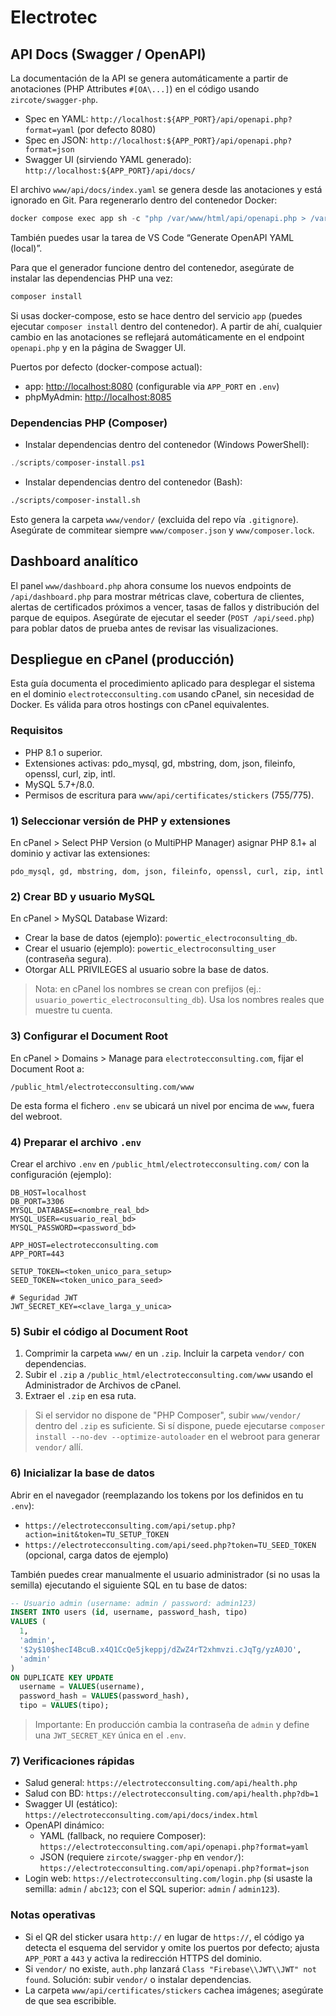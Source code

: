# Electrotec

## API Docs (Swagger / OpenAPI)

La documentación de la API se genera automáticamente a partir de anotaciones (PHP Attributes `#[OA\...]`) en el código usando `zircote/swagger-php`.

- Spec en YAML: `http://localhost:${APP_PORT}/api/openapi.php?format=yaml` (por defecto 8080)
- Spec en JSON: `http://localhost:${APP_PORT}/api/openapi.php?format=json`
- Swagger UI (sirviendo YAML generado): `http://localhost:${APP_PORT}/api/docs/`

El archivo `www/api/docs/index.yaml` se genera desde las anotaciones y está ignorado en Git. Para regenerarlo dentro del contenedor Docker:

```powershell
docker compose exec app sh -c "php /var/www/html/api/openapi.php > /var/www/html/api/docs/index.yaml"
```

También puedes usar la tarea de VS Code “Generate OpenAPI YAML (local)”.

Para que el generador funcione dentro del contenedor, asegúrate de instalar las dependencias PHP una vez:

```bash
composer install
```

Si usas docker-compose, esto se hace dentro del servicio `app` (puedes ejecutar `composer install` dentro del contenedor). A partir de ahí, cualquier cambio en las anotaciones se reflejará automáticamente en el endpoint `openapi.php` y en la página de Swagger UI.

Puertos por defecto (docker-compose actual):

- app: <http://localhost:8080> (configurable via `APP_PORT` en `.env`)
- phpMyAdmin: <http://localhost:8085>

### Dependencias PHP (Composer)

- Instalar dependencias dentro del contenedor (Windows PowerShell):

```powershell
./scripts/composer-install.ps1
```

- Instalar dependencias dentro del contenedor (Bash):

```bash
./scripts/composer-install.sh
```

Esto genera la carpeta `www/vendor/` (excluida del repo vía `.gitignore`). Asegúrate de commitear siempre `www/composer.json` y `www/composer.lock`.

## Dashboard analítico

El panel `www/dashboard.php` ahora consume los nuevos endpoints de `/api/dashboard.php` para mostrar métricas clave, cobertura de clientes, alertas de certificados próximos a vencer, tasas de fallos y distribución del parque de equipos. Asegúrate de ejecutar el seeder (`POST /api/seed.php`) para poblar datos de prueba antes de revisar las visualizaciones.

## Despliegue en cPanel (producción)

Esta guía documenta el procedimiento aplicado para desplegar el sistema en el dominio `electrotecconsulting.com` usando cPanel, sin necesidad de Docker. Es válida para otros hostings con cPanel equivalentes.

### Requisitos

- PHP 8.1 o superior.
- Extensiones activas: pdo_mysql, gd, mbstring, dom, json, fileinfo, openssl, curl, zip, intl.
- MySQL 5.7+/8.0.
- Permisos de escritura para `www/api/certificates/stickers` (755/775).

### 1) Seleccionar versión de PHP y extensiones

En cPanel > Select PHP Version (o MultiPHP Manager) asignar PHP 8.1+ al dominio y activar las extensiones:

```text
pdo_mysql, gd, mbstring, dom, json, fileinfo, openssl, curl, zip, intl
```

### 2) Crear BD y usuario MySQL

En cPanel > MySQL Database Wizard:

- Crear la base de datos (ejemplo): `powertic_electroconsulting_db`.
- Crear el usuario (ejemplo): `powertic_electroconsulting_user` (contraseña segura).
- Otorgar ALL PRIVILEGES al usuario sobre la base de datos.

> Nota: en cPanel los nombres se crean con prefijos (ej.: `usuario_powertic_electroconsulting_db`). Usa los nombres reales que muestre tu cuenta.

### 3) Configurar el Document Root

En cPanel > Domains > Manage para `electrotecconsulting.com`, fijar el Document Root a:

```text
/public_html/electrotecconsulting.com/www
```

De esta forma el fichero `.env` se ubicará un nivel por encima de `www`, fuera del webroot.

### 4) Preparar el archivo `.env`

Crear el archivo `.env` en `/public_html/electrotecconsulting.com/` con la configuración (ejemplo):

```env
DB_HOST=localhost
DB_PORT=3306
MYSQL_DATABASE=<nombre_real_bd>
MYSQL_USER=<usuario_real_bd>
MYSQL_PASSWORD=<password_bd>

APP_HOST=electrotecconsulting.com
APP_PORT=443

SETUP_TOKEN=<token_unico_para_setup>
SEED_TOKEN=<token_unico_para_seed>

# Seguridad JWT
JWT_SECRET_KEY=<clave_larga_y_unica>
```

### 5) Subir el código al Document Root

1. Comprimir la carpeta `www/` en un `.zip`. Incluir la carpeta `vendor/` con dependencias.
2. Subir el `.zip` a `/public_html/electrotecconsulting.com/www` usando el Administrador de Archivos de cPanel.
3. Extraer el `.zip` en esa ruta.

> Si el servidor no dispone de "PHP Composer", subir `www/vendor/` dentro del `.zip` es suficiente. Si sí dispone, puede ejecutarse `composer install --no-dev --optimize-autoloader` en el webroot para generar `vendor/` allí.

### 6) Inicializar la base de datos

Abrir en el navegador (reemplazando los tokens por los definidos en tu `.env`):

- `https://electrotecconsulting.com/api/setup.php?action=init&token=TU_SETUP_TOKEN`
- `https://electrotecconsulting.com/api/seed.php?token=TU_SEED_TOKEN` (opcional, carga datos de ejemplo)

También puedes crear manualmente el usuario administrador (si no usas la semilla) ejecutando el siguiente SQL en tu base de datos:

```sql
-- Usuario admin (username: admin / password: admin123)
INSERT INTO users (id, username, password_hash, tipo)
VALUES (
  1,
  'admin',
  '$2y$10$hecI4BcuB.x4Q1CcQe5jkeppj/dZwZ4rT2xhmvzi.cJqTg/yzA0JO',
  'admin'
)
ON DUPLICATE KEY UPDATE
  username = VALUES(username),
  password_hash = VALUES(password_hash),
  tipo = VALUES(tipo);
```

> Importante: En producción cambia la contraseña de `admin` y define una `JWT_SECRET_KEY` única en el `.env`.

### 7) Verificaciones rápidas

- Salud general: `https://electrotecconsulting.com/api/health.php`
- Salud con BD: `https://electrotecconsulting.com/api/health.php?db=1`
- Swagger UI (estático): `https://electrotecconsulting.com/api/docs/index.html`
- OpenAPI dinámico:
	- YAML (fallback, no requiere Composer): `https://electrotecconsulting.com/api/openapi.php?format=yaml`
	- JSON (requiere `zircote/swagger-php` en `vendor/`): `https://electrotecconsulting.com/api/openapi.php?format=json`
- Login web: `https://electrotecconsulting.com/login.php` (si usaste la semilla: `admin` / `abc123`; con el SQL superior: `admin` / `admin123`).

### Notas operativas

- Si el QR del sticker usara `http://` en lugar de `https://`, el código ya detecta el esquema del servidor y omite los puertos por defecto; ajusta `APP_PORT` a `443` y activa la redirección HTTPS del dominio.
- Si `vendor/` no existe, `auth.php` lanzará `Class "Firebase\\JWT\\JWT" not found`. Solución: subir `vendor/` o instalar dependencias.
- La carpeta `www/api/certificates/stickers` cachea imágenes; asegúrate de que sea escribible.

